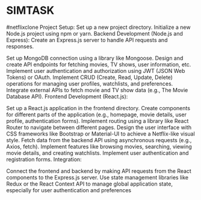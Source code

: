 # SIMTASK
#netflixclone 
Project Setup:
Set up a new project directory.
Initialize a new Node.js project using npm or yarn.
Backend Development (Node.js and Express):
Create an Express.js server to handle API requests and responses.

Set up MongoDB connection using a library like Mongoose.
Design and create API endpoints for fetching movies, TV shows, user information, etc.
Implement user authentication and authorization using JWT (JSON Web Tokens) or OAuth.
Implement CRUD (Create, Read, Update, Delete) operations for managing user profiles, watchlists, and preferences.
Integrate external APIs to fetch movie and TV show data (e.g., The Movie Database API).
Frontend Development (React.js):

Set up a React.js application in the frontend directory.
Create components for different parts of the application (e.g., homepage, movie details, user profile, authentication forms).
Implement routing using a library like React Router to navigate between different pages.
Design the user interface with CSS frameworks like Bootstrap or Material-UI to achieve a Netflix-like visual style.
Fetch data from the backend API using asynchronous requests (e.g., Axios, fetch).
Implement features like browsing movies, searching, viewing movie details, and creating watchlists.
Implement user authentication and registration forms.
Integration:

Connect the frontend and backend by making API requests from the React components to the Express.js server.
Use state management libraries like Redux or the React Context API to manage global application state, especially for user authentication and preferences
